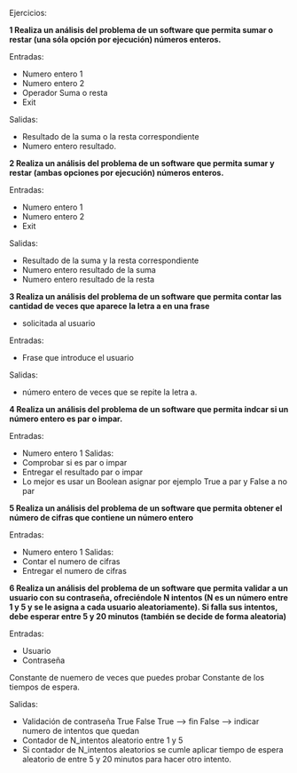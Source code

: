 Ejercicios:

**1 Realiza un análisis del problema de un software que permita sumar o restar (una sóla opción por ejecución) números enteros.**

Entradas:

- Numero entero 1
- Numero entero 2
- Operador Suma o resta
- Exit

Salidas:

- Resultado de la suma o la resta correspondiente 
- Numero entero resultado.

**2 Realiza un análisis del problema de un software que permita sumar y restar (ambas opciones por ejecución) números enteros.**

Entradas:

- Numero entero 1
- Numero entero 2
- Exit

Salidas: 

- Resultado de la suma y la resta correspondiente
- Numero entero resultado de la suma
- Numero entero resultado de la resta

**3 Realiza un análisis del problema de un software que permita contar las cantidad de veces que aparece la letra a en una frase**
- solicitada al usuario

Entradas:
- Frase que introduce el usuario

Salidas: 
- número entero de veces que se repite la letra a. 

**4 Realiza un análisis del problema de un software que permita indcar si un número entero es par o impar.**

Entradas:
- Numero entero 1
Salidas:
- Comprobar si es par o impar
- Entregar el resultado par o impar
- Lo mejor es usar un Boolean asignar por ejemplo True a par y False a no par 

**5 Realiza un análisis del problema de un software que permita obtener el número de cifras que contiene un número entero**

Entradas:
- Numero entero 1
Salidas:
- Contar el numero de cifras
- Entregar el numero de cifras

**6 Realiza un análisis del problema de un software que permita validar a un usuario con su contraseña, ofreciéndole N intentos (N es un número entre 1 y 5 y se le asigna a cada usuario aleatoriamente). Si falla sus intentos, debe esperar entre 5 y 20 minutos (también se decide de forma aleatoria)**

Entradas:
- Usuario
- Contraseña

Constante de nuemero de veces que puedes probar
Constante de los tiempos de espera.

Salidas:
- Validación de contraseña True False
  True --> fin
  False --> indicar numero de intentos que quedan
- Contador de N_intentos aleatorio entre 1 y 5
- Si contador de N_intentos aleatorios se cumle aplicar tiempo de espera aleatorio de entre 5 y 20 minutos para hacer otro intento.